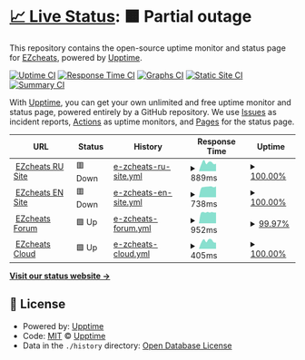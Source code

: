 # [📈 Live Status](https://ezcheatsofficial.github.io/upptime/): <!--live status--> **🟧 Partial outage**

This repository contains the open-source uptime monitor and status page for [EZcheats](https://ezcheats.ru), powered by [Upptime](https://github.com/upptime/upptime).

[![Uptime CI](https://github.com/ezcheatsofficial/upptime/workflows/Uptime%20CI/badge.svg)](https://github.com/ezcheatsofficial/upptime/actions?query=workflow%3A%22Uptime+CI%22)
[![Response Time CI](https://github.com/ezcheatsofficial/upptime/workflows/Response%20Time%20CI/badge.svg)](https://github.com/ezcheatsofficial/upptime/actions?query=workflow%3A%22Response+Time+CI%22)
[![Graphs CI](https://github.com/ezcheatsofficial/upptime/workflows/Graphs%20CI/badge.svg)](https://github.com/ezcheatsofficial/upptime/actions?query=workflow%3A%22Graphs+CI%22)
[![Static Site CI](https://github.com/ezcheatsofficial/upptime/workflows/Static%20Site%20CI/badge.svg)](https://github.com/ezcheatsofficial/upptime/actions?query=workflow%3A%22Static+Site+CI%22)
[![Summary CI](https://github.com/ezcheatsofficial/upptime/workflows/Summary%20CI/badge.svg)](https://github.com/ezcheatsofficial/upptime/actions?query=workflow%3A%22Summary+CI%22)

With [Upptime](https://upptime.js.org), you can get your own unlimited and free uptime monitor and status page, powered entirely by a GitHub repository. We use [Issues](https://github.com/upptime/upptime/issues) as incident reports, [Actions](https://github.com/ezcheatsofficial/upptime/actions) as uptime monitors, and [Pages](https://demo.upptime.js.org) for the status page.

<!--start: status pages-->
<!-- This summary is generated by Upptime (https://github.com/upptime/upptime) -->
<!-- Do not edit this manually, your changes will be overwritten -->
<!-- prettier-ignore -->
| URL | Status | History | Response Time | Uptime |
| --- | ------ | ------- | ------------- | ------ |
| <img alt="" src="https://favicons.githubusercontent.com/ezcheats.ru" height="13"> [EZcheats RU Site](https://ezcheats.ru) | 🟥 Down | [e-zcheats-ru-site.yml](https://github.com/ezcheatsofficial/upptime/commits/HEAD/history/e-zcheats-ru-site.yml) | <details><summary><img alt="Response time graph" src="./graphs/e-zcheats-ru-site/response-time-week.png" height="20"> 889ms</summary><br><a href="https://ezcheatsofficial.github.io/upptime/history/e-zcheats-ru-site"><img alt="Response time 857" src="https://img.shields.io/endpoint?url=https%3A%2F%2Fraw.githubusercontent.com%2Fezcheatsofficial%2Fupptime%2FHEAD%2Fapi%2Fe-zcheats-ru-site%2Fresponse-time.json"></a><br><a href="https://ezcheatsofficial.github.io/upptime/history/e-zcheats-ru-site"><img alt="24-hour response time 903" src="https://img.shields.io/endpoint?url=https%3A%2F%2Fraw.githubusercontent.com%2Fezcheatsofficial%2Fupptime%2FHEAD%2Fapi%2Fe-zcheats-ru-site%2Fresponse-time-day.json"></a><br><a href="https://ezcheatsofficial.github.io/upptime/history/e-zcheats-ru-site"><img alt="7-day response time 889" src="https://img.shields.io/endpoint?url=https%3A%2F%2Fraw.githubusercontent.com%2Fezcheatsofficial%2Fupptime%2FHEAD%2Fapi%2Fe-zcheats-ru-site%2Fresponse-time-week.json"></a><br><a href="https://ezcheatsofficial.github.io/upptime/history/e-zcheats-ru-site"><img alt="30-day response time 821" src="https://img.shields.io/endpoint?url=https%3A%2F%2Fraw.githubusercontent.com%2Fezcheatsofficial%2Fupptime%2FHEAD%2Fapi%2Fe-zcheats-ru-site%2Fresponse-time-month.json"></a><br><a href="https://ezcheatsofficial.github.io/upptime/history/e-zcheats-ru-site"><img alt="1-year response time 857" src="https://img.shields.io/endpoint?url=https%3A%2F%2Fraw.githubusercontent.com%2Fezcheatsofficial%2Fupptime%2FHEAD%2Fapi%2Fe-zcheats-ru-site%2Fresponse-time-year.json"></a></details> | <details><summary><a href="https://ezcheatsofficial.github.io/upptime/history/e-zcheats-ru-site">100.00%</a></summary><a href="https://ezcheatsofficial.github.io/upptime/history/e-zcheats-ru-site"><img alt="All-time uptime 100.00%" src="https://img.shields.io/endpoint?url=https%3A%2F%2Fraw.githubusercontent.com%2Fezcheatsofficial%2Fupptime%2FHEAD%2Fapi%2Fe-zcheats-ru-site%2Fuptime.json"></a><br><a href="https://ezcheatsofficial.github.io/upptime/history/e-zcheats-ru-site"><img alt="24-hour uptime 99.99%" src="https://img.shields.io/endpoint?url=https%3A%2F%2Fraw.githubusercontent.com%2Fezcheatsofficial%2Fupptime%2FHEAD%2Fapi%2Fe-zcheats-ru-site%2Fuptime-day.json"></a><br><a href="https://ezcheatsofficial.github.io/upptime/history/e-zcheats-ru-site"><img alt="7-day uptime 100.00%" src="https://img.shields.io/endpoint?url=https%3A%2F%2Fraw.githubusercontent.com%2Fezcheatsofficial%2Fupptime%2FHEAD%2Fapi%2Fe-zcheats-ru-site%2Fuptime-week.json"></a><br><a href="https://ezcheatsofficial.github.io/upptime/history/e-zcheats-ru-site"><img alt="30-day uptime 100.00%" src="https://img.shields.io/endpoint?url=https%3A%2F%2Fraw.githubusercontent.com%2Fezcheatsofficial%2Fupptime%2FHEAD%2Fapi%2Fe-zcheats-ru-site%2Fuptime-month.json"></a><br><a href="https://ezcheatsofficial.github.io/upptime/history/e-zcheats-ru-site"><img alt="1-year uptime 100.00%" src="https://img.shields.io/endpoint?url=https%3A%2F%2Fraw.githubusercontent.com%2Fezcheatsofficial%2Fupptime%2FHEAD%2Fapi%2Fe-zcheats-ru-site%2Fuptime-year.json"></a></details>
| <img alt="" src="https://favicons.githubusercontent.com/ezcheats.com" height="13"> [EZcheats EN Site](https://ezcheats.com) | 🟥 Down | [e-zcheats-en-site.yml](https://github.com/ezcheatsofficial/upptime/commits/HEAD/history/e-zcheats-en-site.yml) | <details><summary><img alt="Response time graph" src="./graphs/e-zcheats-en-site/response-time-week.png" height="20"> 738ms</summary><br><a href="https://ezcheatsofficial.github.io/upptime/history/e-zcheats-en-site"><img alt="Response time 699" src="https://img.shields.io/endpoint?url=https%3A%2F%2Fraw.githubusercontent.com%2Fezcheatsofficial%2Fupptime%2FHEAD%2Fapi%2Fe-zcheats-en-site%2Fresponse-time.json"></a><br><a href="https://ezcheatsofficial.github.io/upptime/history/e-zcheats-en-site"><img alt="24-hour response time 797" src="https://img.shields.io/endpoint?url=https%3A%2F%2Fraw.githubusercontent.com%2Fezcheatsofficial%2Fupptime%2FHEAD%2Fapi%2Fe-zcheats-en-site%2Fresponse-time-day.json"></a><br><a href="https://ezcheatsofficial.github.io/upptime/history/e-zcheats-en-site"><img alt="7-day response time 738" src="https://img.shields.io/endpoint?url=https%3A%2F%2Fraw.githubusercontent.com%2Fezcheatsofficial%2Fupptime%2FHEAD%2Fapi%2Fe-zcheats-en-site%2Fresponse-time-week.json"></a><br><a href="https://ezcheatsofficial.github.io/upptime/history/e-zcheats-en-site"><img alt="30-day response time 709" src="https://img.shields.io/endpoint?url=https%3A%2F%2Fraw.githubusercontent.com%2Fezcheatsofficial%2Fupptime%2FHEAD%2Fapi%2Fe-zcheats-en-site%2Fresponse-time-month.json"></a><br><a href="https://ezcheatsofficial.github.io/upptime/history/e-zcheats-en-site"><img alt="1-year response time 699" src="https://img.shields.io/endpoint?url=https%3A%2F%2Fraw.githubusercontent.com%2Fezcheatsofficial%2Fupptime%2FHEAD%2Fapi%2Fe-zcheats-en-site%2Fresponse-time-year.json"></a></details> | <details><summary><a href="https://ezcheatsofficial.github.io/upptime/history/e-zcheats-en-site">100.00%</a></summary><a href="https://ezcheatsofficial.github.io/upptime/history/e-zcheats-en-site"><img alt="All-time uptime 100.00%" src="https://img.shields.io/endpoint?url=https%3A%2F%2Fraw.githubusercontent.com%2Fezcheatsofficial%2Fupptime%2FHEAD%2Fapi%2Fe-zcheats-en-site%2Fuptime.json"></a><br><a href="https://ezcheatsofficial.github.io/upptime/history/e-zcheats-en-site"><img alt="24-hour uptime 99.99%" src="https://img.shields.io/endpoint?url=https%3A%2F%2Fraw.githubusercontent.com%2Fezcheatsofficial%2Fupptime%2FHEAD%2Fapi%2Fe-zcheats-en-site%2Fuptime-day.json"></a><br><a href="https://ezcheatsofficial.github.io/upptime/history/e-zcheats-en-site"><img alt="7-day uptime 100.00%" src="https://img.shields.io/endpoint?url=https%3A%2F%2Fraw.githubusercontent.com%2Fezcheatsofficial%2Fupptime%2FHEAD%2Fapi%2Fe-zcheats-en-site%2Fuptime-week.json"></a><br><a href="https://ezcheatsofficial.github.io/upptime/history/e-zcheats-en-site"><img alt="30-day uptime 100.00%" src="https://img.shields.io/endpoint?url=https%3A%2F%2Fraw.githubusercontent.com%2Fezcheatsofficial%2Fupptime%2FHEAD%2Fapi%2Fe-zcheats-en-site%2Fuptime-month.json"></a><br><a href="https://ezcheatsofficial.github.io/upptime/history/e-zcheats-en-site"><img alt="1-year uptime 100.00%" src="https://img.shields.io/endpoint?url=https%3A%2F%2Fraw.githubusercontent.com%2Fezcheatsofficial%2Fupptime%2FHEAD%2Fapi%2Fe-zcheats-en-site%2Fuptime-year.json"></a></details>
| <img alt="" src="https://favicons.githubusercontent.com/forum.ezcheats.ru" height="13"> [EZcheats Forum](https://forum.ezcheats.ru) | 🟩 Up | [e-zcheats-forum.yml](https://github.com/ezcheatsofficial/upptime/commits/HEAD/history/e-zcheats-forum.yml) | <details><summary><img alt="Response time graph" src="./graphs/e-zcheats-forum/response-time-week.png" height="20"> 952ms</summary><br><a href="https://ezcheatsofficial.github.io/upptime/history/e-zcheats-forum"><img alt="Response time 906" src="https://img.shields.io/endpoint?url=https%3A%2F%2Fraw.githubusercontent.com%2Fezcheatsofficial%2Fupptime%2FHEAD%2Fapi%2Fe-zcheats-forum%2Fresponse-time.json"></a><br><a href="https://ezcheatsofficial.github.io/upptime/history/e-zcheats-forum"><img alt="24-hour response time 941" src="https://img.shields.io/endpoint?url=https%3A%2F%2Fraw.githubusercontent.com%2Fezcheatsofficial%2Fupptime%2FHEAD%2Fapi%2Fe-zcheats-forum%2Fresponse-time-day.json"></a><br><a href="https://ezcheatsofficial.github.io/upptime/history/e-zcheats-forum"><img alt="7-day response time 952" src="https://img.shields.io/endpoint?url=https%3A%2F%2Fraw.githubusercontent.com%2Fezcheatsofficial%2Fupptime%2FHEAD%2Fapi%2Fe-zcheats-forum%2Fresponse-time-week.json"></a><br><a href="https://ezcheatsofficial.github.io/upptime/history/e-zcheats-forum"><img alt="30-day response time 917" src="https://img.shields.io/endpoint?url=https%3A%2F%2Fraw.githubusercontent.com%2Fezcheatsofficial%2Fupptime%2FHEAD%2Fapi%2Fe-zcheats-forum%2Fresponse-time-month.json"></a><br><a href="https://ezcheatsofficial.github.io/upptime/history/e-zcheats-forum"><img alt="1-year response time 906" src="https://img.shields.io/endpoint?url=https%3A%2F%2Fraw.githubusercontent.com%2Fezcheatsofficial%2Fupptime%2FHEAD%2Fapi%2Fe-zcheats-forum%2Fresponse-time-year.json"></a></details> | <details><summary><a href="https://ezcheatsofficial.github.io/upptime/history/e-zcheats-forum">99.97%</a></summary><a href="https://ezcheatsofficial.github.io/upptime/history/e-zcheats-forum"><img alt="All-time uptime 99.99%" src="https://img.shields.io/endpoint?url=https%3A%2F%2Fraw.githubusercontent.com%2Fezcheatsofficial%2Fupptime%2FHEAD%2Fapi%2Fe-zcheats-forum%2Fuptime.json"></a><br><a href="https://ezcheatsofficial.github.io/upptime/history/e-zcheats-forum"><img alt="24-hour uptime 100.00%" src="https://img.shields.io/endpoint?url=https%3A%2F%2Fraw.githubusercontent.com%2Fezcheatsofficial%2Fupptime%2FHEAD%2Fapi%2Fe-zcheats-forum%2Fuptime-day.json"></a><br><a href="https://ezcheatsofficial.github.io/upptime/history/e-zcheats-forum"><img alt="7-day uptime 99.97%" src="https://img.shields.io/endpoint?url=https%3A%2F%2Fraw.githubusercontent.com%2Fezcheatsofficial%2Fupptime%2FHEAD%2Fapi%2Fe-zcheats-forum%2Fuptime-week.json"></a><br><a href="https://ezcheatsofficial.github.io/upptime/history/e-zcheats-forum"><img alt="30-day uptime 99.99%" src="https://img.shields.io/endpoint?url=https%3A%2F%2Fraw.githubusercontent.com%2Fezcheatsofficial%2Fupptime%2FHEAD%2Fapi%2Fe-zcheats-forum%2Fuptime-month.json"></a><br><a href="https://ezcheatsofficial.github.io/upptime/history/e-zcheats-forum"><img alt="1-year uptime 99.99%" src="https://img.shields.io/endpoint?url=https%3A%2F%2Fraw.githubusercontent.com%2Fezcheatsofficial%2Fupptime%2FHEAD%2Fapi%2Fe-zcheats-forum%2Fuptime-year.json"></a></details>
| <img alt="" src="https://favicons.githubusercontent.com/ezcheatscloud.com" height="13"> [EZcheats Cloud](https://ezcheatscloud.com) | 🟩 Up | [e-zcheats-cloud.yml](https://github.com/ezcheatsofficial/upptime/commits/HEAD/history/e-zcheats-cloud.yml) | <details><summary><img alt="Response time graph" src="./graphs/e-zcheats-cloud/response-time-week.png" height="20"> 405ms</summary><br><a href="https://ezcheatsofficial.github.io/upptime/history/e-zcheats-cloud"><img alt="Response time 390" src="https://img.shields.io/endpoint?url=https%3A%2F%2Fraw.githubusercontent.com%2Fezcheatsofficial%2Fupptime%2FHEAD%2Fapi%2Fe-zcheats-cloud%2Fresponse-time.json"></a><br><a href="https://ezcheatsofficial.github.io/upptime/history/e-zcheats-cloud"><img alt="24-hour response time 317" src="https://img.shields.io/endpoint?url=https%3A%2F%2Fraw.githubusercontent.com%2Fezcheatsofficial%2Fupptime%2FHEAD%2Fapi%2Fe-zcheats-cloud%2Fresponse-time-day.json"></a><br><a href="https://ezcheatsofficial.github.io/upptime/history/e-zcheats-cloud"><img alt="7-day response time 405" src="https://img.shields.io/endpoint?url=https%3A%2F%2Fraw.githubusercontent.com%2Fezcheatsofficial%2Fupptime%2FHEAD%2Fapi%2Fe-zcheats-cloud%2Fresponse-time-week.json"></a><br><a href="https://ezcheatsofficial.github.io/upptime/history/e-zcheats-cloud"><img alt="30-day response time 390" src="https://img.shields.io/endpoint?url=https%3A%2F%2Fraw.githubusercontent.com%2Fezcheatsofficial%2Fupptime%2FHEAD%2Fapi%2Fe-zcheats-cloud%2Fresponse-time-month.json"></a><br><a href="https://ezcheatsofficial.github.io/upptime/history/e-zcheats-cloud"><img alt="1-year response time 390" src="https://img.shields.io/endpoint?url=https%3A%2F%2Fraw.githubusercontent.com%2Fezcheatsofficial%2Fupptime%2FHEAD%2Fapi%2Fe-zcheats-cloud%2Fresponse-time-year.json"></a></details> | <details><summary><a href="https://ezcheatsofficial.github.io/upptime/history/e-zcheats-cloud">100.00%</a></summary><a href="https://ezcheatsofficial.github.io/upptime/history/e-zcheats-cloud"><img alt="All-time uptime 100.00%" src="https://img.shields.io/endpoint?url=https%3A%2F%2Fraw.githubusercontent.com%2Fezcheatsofficial%2Fupptime%2FHEAD%2Fapi%2Fe-zcheats-cloud%2Fuptime.json"></a><br><a href="https://ezcheatsofficial.github.io/upptime/history/e-zcheats-cloud"><img alt="24-hour uptime 100.00%" src="https://img.shields.io/endpoint?url=https%3A%2F%2Fraw.githubusercontent.com%2Fezcheatsofficial%2Fupptime%2FHEAD%2Fapi%2Fe-zcheats-cloud%2Fuptime-day.json"></a><br><a href="https://ezcheatsofficial.github.io/upptime/history/e-zcheats-cloud"><img alt="7-day uptime 100.00%" src="https://img.shields.io/endpoint?url=https%3A%2F%2Fraw.githubusercontent.com%2Fezcheatsofficial%2Fupptime%2FHEAD%2Fapi%2Fe-zcheats-cloud%2Fuptime-week.json"></a><br><a href="https://ezcheatsofficial.github.io/upptime/history/e-zcheats-cloud"><img alt="30-day uptime 100.00%" src="https://img.shields.io/endpoint?url=https%3A%2F%2Fraw.githubusercontent.com%2Fezcheatsofficial%2Fupptime%2FHEAD%2Fapi%2Fe-zcheats-cloud%2Fuptime-month.json"></a><br><a href="https://ezcheatsofficial.github.io/upptime/history/e-zcheats-cloud"><img alt="1-year uptime 100.00%" src="https://img.shields.io/endpoint?url=https%3A%2F%2Fraw.githubusercontent.com%2Fezcheatsofficial%2Fupptime%2FHEAD%2Fapi%2Fe-zcheats-cloud%2Fuptime-year.json"></a></details>

<!--end: status pages-->

[**Visit our status website →**](https://ezcheatsofficial.github.io/upptime/)

## 📄 License

- Powered by: [Upptime](https://github.com/upptime/upptime)
- Code: [MIT](./LICENSE) © [Upptime](https://upptime.js.org)
- Data in the `./history` directory: [Open Database License](https://opendatacommons.org/licenses/odbl/1-0/)
